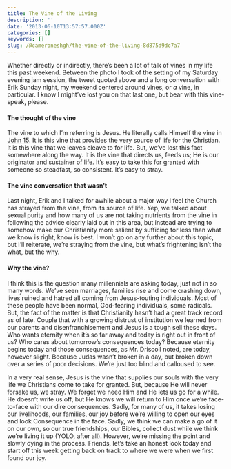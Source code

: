 ```yaml
---
title: The Vine of the Living
description: ''
date: '2013-06-10T13:57:57.000Z'
categories: []
keywords: []
slug: /@cameroneshgh/the-vine-of-the-living-8d875d9dc7a7
---
```


Whether directly or indirectly, there’s been a lot of talk of vines in my life this past weekend. Between the photo I took of the setting of my Saturday evening jam session, the tweet quoted above and a long conversation with Erik Sunday night, my weekend centered around vines, or _a_ vine, in particular. I know I might’ve lost you on that last one, but bear with this vine-speak, please.

#### The thought of the vine

The vine to which I’m referring is Jesus. He literally calls Himself the vine in [John 15](http://www.biblegateway.com/passage/?search=john%2015:1-17&version=ESV). It is this vine that provides the very source of life for the Christian. It is this vine that we leaves cleave to for life. But, we’ve lost this fact somewhere along the way. It is the vine that directs us, feeds us; He is our originator and sustainer of life. It’s easy to take this for granted with someone so steadfast, so consistent. It’s easy to stray.

#### The vine conversation that wasn’t

Last night, Erik and I talked for awhile about a major way I feel the Church has strayed from the vine, from its source of life. Yep, we talked about sexual purity and how many of us are not taking nutrients from the vine in following the advice clearly laid out in this area, but instead are trying to somehow make our Christianity more salient by sufficing for less than what we know is right, know is best. I won’t go on any further about this topic, but I’ll reiterate, we’re straying from the vine, but what’s frightening isn’t the what, but the why.

#### Why the vine?

I think this is the question many millennials are asking today, just not in so many words. We’ve seen marriages, families rise and come crashing down, lives ruined and hatred all coming from Jesus-touting individuals. Most of these people have been normal, God-fearing individuals, some radicals. But, the fact of the matter is that Christianity hasn’t had a great track record as of late. Couple that with a growing distrust of institution we learned from our parents and disenfranchisement and Jesus is a tough sell these days. Who wants eternity when it’s so far away and today is right out in front of us? Who cares about tomorrow’s consequences today? Because eternity begins today and those consequences, as Mr. Driscoll noted, are today, however slight. Because Judas wasn’t broken in a day, but broken down over a series of poor decisions. We’re just too blind and calloused to see.

In a very real sense, Jesus is the vine that supplies our souls with the very life we Christians come to take for granted. But, because He will never forsake us, we stray. We forget we need Him and He lets us go for a while. He doesn’t write us off, but He knows we will return to Him once we’re face-to-face with our dire consequences. Sadly, for many of us, it takes losing our livelihoods, our families, our joy before we’re willing to open our eyes and look Consequence in the face. Sadly, we think we can make a go of it on our own, so our true friendships, our Bibles, collect dust while we think we’re living it up (YOLO, after all). However, we’re missing the point and slowly dying in the process. Friends, let’s take an honest look today and start off this week getting back on track to where we were when we first found our joy.